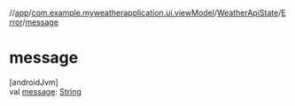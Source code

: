 //[app](../../../../index.md)/[com.example.myweatherapplication.ui.viewModel](../../index.md)/[WeatherApiState](../index.md)/[Error](index.md)/[message](message.md)

# message

[androidJvm]\
val [message](message.md): [String](https://kotlinlang.org/api/latest/jvm/stdlib/kotlin/-string/index.html)
